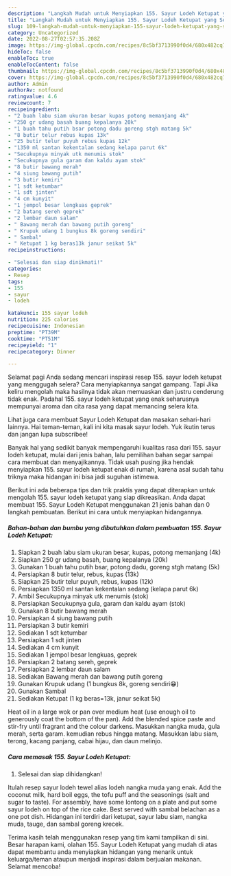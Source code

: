 ```yaml
---
description: "Langkah Mudah untuk Menyiapkan 155. Sayur Lodeh Ketupat yang Sempurna, Buat Buka Puasa}"
title: "Langkah Mudah untuk Menyiapkan 155. Sayur Lodeh Ketupat yang Sempurna, Buat Buka Puasa}"
slug: 109-langkah-mudah-untuk-menyiapkan-155-sayur-lodeh-ketupat-yang-sempurna-buat-buka-puasa
category: Uncategorized
date: 2022-08-27T02:57:35.208Z
image: https://img-global.cpcdn.com/recipes/8c5bf3713990f0d4/680x482cq70/155-sayur-lodeh-ketupat-foto-resep-utama.jpg
hideToc: false
enableToc: true
enableTocContent: false
thumbnail: https://img-global.cpcdn.com/recipes/8c5bf3713990f0d4/680x482cq70/155-sayur-lodeh-ketupat-foto-resep-utama.jpg
cover: https://img-global.cpcdn.com/recipes/8c5bf3713990f0d4/680x482cq70/155-sayur-lodeh-ketupat-foto-resep-utama.jpg
author: Admin
authorAv: notfound
ratingvalue: 4.6
reviewcount: 7
recipeingredient:
- "2 buah labu siam ukuran besar kupas potong memanjang 4k"
- "250 gr udang basah buang kepalanya 20k"
- "1 buah tahu putih bsar potong dadu goreng stgh matang 5k"
- "8 butir telur rebus kupas 13k"
- "25 butir telur puyuh rebus kupas 12k"
- "1350 ml santan kekentalan sedang kelapa parut 6k"
- "Secukupnya minyak utk menumis stok"
- "Secukupnya gula garam dan kaldu ayam stok"
- "8 butir bawang merah"
- "4 siung bawang putih"
- "3 butir kemiri"
- "1 sdt ketumbar"
- "1 sdt jinten"
- "4 cm kunyit"
- "1 jempol besar lengkuas geprek"
- "2 batang sereh geprek"
- "2 lembar daun salam"
- " Bawang merah dan bawang putih goreng"
- " Krupuk udang 1 bungkus 8k goreng sendiri"
- " Sambal"
- " Ketupat 1 kg beras13k janur seikat 5k"
recipeinstructions:

- "Selesai dan siap dinikmati!"
categories:
- Resep
tags:
- 155
- sayur
- lodeh

katakunci: 155 sayur lodeh 
nutrition: 225 calories
recipecuisine: Indonesian
preptime: "PT39M"
cooktime: "PT51M"
recipeyield: "1"
recipecategory: Dinner

---
```



Selamat pagi Anda sedang mencari inspirasi resep 155. sayur lodeh ketupat yang menggugah selera? Cara menyiapkannya sangat gampang. Tapi Jika keliru mengolah maka hasilnya tidak akan memuaskan dan justru cenderung tidak enak. Padahal 155. sayur lodeh ketupat yang enak seharusnya mempunyai aroma dan cita rasa yang dapat memancing selera kita.


Lihat juga cara membuat Sayur Lodeh Ketupat dan masakan sehari-hari lainnya. Hai teman-teman, kali ini kita masak sayur lodeh. Yuk ikutin terus dan jangan lupa subscribee!

Banyak hal yang sedikit banyak mempengaruhi kualitas rasa dari 155. sayur lodeh ketupat, mulai dari jenis bahan, lalu pemilihan bahan segar sampai cara membuat dan menyajikannya. Tidak usah pusing jika hendak menyiapkan 155. sayur lodeh ketupat enak di rumah, karena asal sudah tahu triknya maka hidangan ini bisa jadi suguhan istimewa.


Berikut ini ada beberapa tips dan trik praktis yang dapat diterapkan untuk mengolah 155. sayur lodeh ketupat yang siap dikreasikan. Anda dapat membuat 155. Sayur Lodeh Ketupat menggunakan 21 jenis bahan dan 0 langkah pembuatan. Berikut ini cara untuk menyiapkan hidangannya.

<!--inarticleads1-->

##### Bahan-bahan dan bumbu yang dibutuhkan dalam pembuatan 155. Sayur Lodeh Ketupat:

1. Siapkan 2 buah labu siam ukuran besar, kupas, potong memanjang (4k)
1. Siapkan 250 gr udang basah, buang kepalanya (20k)
1. Gunakan 1 buah tahu putih bsar, potong dadu, goreng stgh matang (5k)
1. Persiapkan 8 butir telur, rebus, kupas (13k)
1. Siapkan 25 butir telur puyuh, rebus, kupas (12k)
1. Persiapkan 1350 ml santan kekentalan sedang (kelapa parut 6k)
1. Ambil Secukupnya minyak utk menumis (stok)
1. Persiapkan Secukupnya gula, garam dan kaldu ayam (stok)
1. Gunakan 8 butir bawang merah
1. Persiapkan 4 siung bawang putih
1. Persiapkan 3 butir kemiri
1. Sediakan 1 sdt ketumbar
1. Persiapkan 1 sdt jinten
1. Sediakan 4 cm kunyit
1. Sediakan 1 jempol besar lengkuas, geprek
1. Persiapkan 2 batang sereh, geprek
1. Persiapkan 2 lembar daun salam
1. Sediakan  Bawang merah dan bawang putih goreng
1. Gunakan  Krupuk udang (1 bungkus 8k, goreng sendiri😁)
1. Gunakan  Sambal
1. Sediakan  Ketupat (1 kg beras=13k, janur seikat 5k)


Heat oil in a large wok or pan over medium heat (use enough oil to generously coat the bottom of the pan). Add the blended spice paste and stir-fry until fragrant and the colour darkens. Masukkan nangka muda, gula merah, serta garam. kemudian rebus hingga matang. Masukkan labu siam, terong, kacang panjang, cabai hijau, dan daun melinjo. 

<!--inarticleads2-->

##### Cara memasak 155. Sayur Lodeh Ketupat:


1. Selesai dan siap dihidangkan!

Itulah resep sayur lodeh tewel alias lodeh nangka muda yang enak. Add the coconut milk, hard boil eggs, the tofu puff and the seasonings (salt and sugar to taste). For assembly, have some lontong on a plate and put some sayur lodeh on top of the rice cake. Best served with sambal belachan as a one pot dish. Hidangan ini terdiri dari ketupat, sayur labu siam, nangka muda, tauge, dan sambal goreng krecek. 

Terima kasih telah menggunakan resep yang tim kami tampilkan di sini. Besar harapan kami, olahan 155. Sayur Lodeh Ketupat yang mudah di atas dapat membantu anda menyiapkan hidangan yang menarik untuk keluarga/teman ataupun menjadi inspirasi dalam berjualan makanan. Selamat mencoba!

